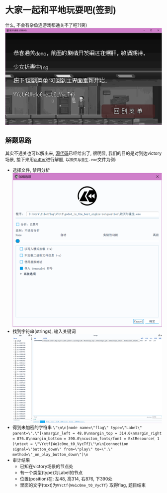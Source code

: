 # 大家一起和平地玩耍吧(签到)
什么, 不会有杂鱼连游戏都通关不了吧?(笑)
![](./victory.png)
## 解题思路
其实不通关也可以解出来, [源代码](https://gitee.com/cryingn/dar)已经给出了, 很明显, 我们的目的是对到达victory场景, 接下来用[cutter](https://gitee.com/sakana_ctf/cutter)进行解题, 以`毁灭与重生.exe`文件为例:
- 选择文件, 禁用分析
  ![](./cutter_1.png)
- 找到字符串(strings), 输入关键词
  ![](./cutter_2.png)
- 得到未加密的字符串
  `\"\n\n[node name=\"flag\" type=\"Label\" parent=\".\"]\nmargin_left = 48.0\nmargin_top = 314.0\nmargin_right = 876.0\nmargin_bottom = 390.0\ncustom_fonts/font = ExtResource( 1 )\ntext = \"VYctf{We1c0me_t0_VycTf}\"\n\n[connection signal=\"button_down\" from=\"play\" to=\".\" method=\"_on_play_button_down\"]\n`
- 审计结果
    - 已知在victory场景的节点处
    - 有一个类型(type)为Label的节点
    - 位置(position)在: 左48, 高314, 右876, 下390处
    - 里面的文字(text)为`VYctf{We1c0me_t0_VycTf}`
取得flag, 题目结束